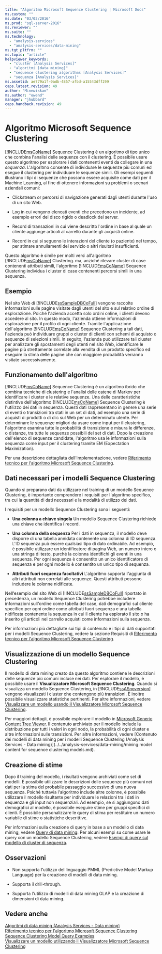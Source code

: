 ```yaml
---
title: "Algoritmo Microsoft Sequence Clustering | Microsoft Docs"
ms.custom: ""
ms.date: "03/02/2016"
ms.prod: "sql-server-2016"
ms.reviewer: ""
ms.suite: ""
ms.technology: 
  - "analysis-services"
  - "analysis-services/data-mining"
ms.tgt_pltfrm: ""
ms.topic: "article"
helpviewer_keywords: 
  - "cluster [Analysis Services]"
  - "algoritmi [data mining]"
  - "sequence clustering algorithms [Analysis Services]"
  - "sequenza [Analysis Services]"
ms.assetid: ae779a1f-0adb-4857-afbd-a15543dff299
caps.latest.revision: 49
author: "Minewiskan"
ms.author: "owend"
manager: "jhubbard"
caps.handback.revision: 49
---
```

# Algoritmo Microsoft Sequence Clustering
  [!INCLUDE[msCoName](../../includes/msconame-md.md)] Sequence Clustering è un algoritmo di tipo unico che combina l'analisi delle sequenze con il clustering. È possibile usare questo algoritmo per esplorare i dati contenenti eventi da collegare in una *sequenza*. L'algoritmo consente di individuare le sequenze più comuni ed esegue il clustering per individuare le sequenze simili. Gli esempi seguenti illustrano i tipi di sequenze che possono essere acquisite come dati per il Machine Learning, al fine di ottenere informazioni su problemi o scenari aziendali comuni:  
  
-   Clickstream or percorsi di navigazione generati dagli utenti durante l'uso di un sito Web.  
  
-   Log in cui vengono elencati eventi che precedono un incidente, ad esempio errori del disco rigido o deadlock del server.  
  
-   Record di transazioni in cui viene descritto l'ordine in base al quale un cliente aggiunge articoli al carrello durante gli acquisti online.  
  
-   Record in cui si seguono le interazioni del cliente (o paziente) nel tempo, per stimare annullamenti del servizio o altri risultati insufficienti.  
  
 Questo algoritmo è simile per molti versi all'algoritmo [!INCLUDE[msCoName](../../includes/msconame-md.md)] Clustering. ma, anziché rilevare cluster di case contenenti attributi simili, l'algoritmo [!INCLUDE[msCoName](../../includes/msconame-md.md)] Sequence Clustering individua i cluster di case contenenti percorsi simili in una sequenza.  
  
## Esempio  
 Nel sito Web di [!INCLUDE[ssSampleDBCoFull](../../includes/sssampledbcofull-md.md)] vengono raccolte informazioni sulle pagine visitate dagli utenti del sito e sul relativo ordine di esplorazione. Poiché l'azienda accetta solo ordini online, i clienti devono accedere al sito. In questo modo, l'azienda ottiene informazioni di esplorazione per il profilo di ogni cliente. Tramite l'applicazione dell'algoritmo [!INCLUDE[msCoName](../../includes/msconame-md.md)] Sequence Clustering a tali dati, l'azienda può individuare gruppi o cluster di clienti con schemi di acquisto o sequenze di selezioni simili. In seguito, l'azienda può utilizzare tali cluster per analizzare gli spostamenti degli utenti nel sito Web, identificare le pagine più strettamente correlate alla vendita di un prodotto specifico ed eseguire la stima delle pagine che con maggiore probabilità verranno visitate successivamente.  
  
## Funzionamento dell'algoritmo  
 [!INCLUDE[msCoName](../../includes/msconame-md.md)] Sequence Clustering è un algoritmo ibrido che combina tecniche di clustering e l'analisi delle catene di Markov per identificare i cluster e le relative sequenze.  Una delle caratteristiche distintive dell'algoritmo [!INCLUDE[msCoName](../../includes/msconame-md.md)] Sequence Clustering è l'utilizzo dei dati in sequenza. Questi dati rappresentano in genere una serie di eventi o transizioni tra stati in un set di dati, ad esempio una serie di acquisti di prodotti o di clic sul Web per un determinato utente. Per determinare le sequenze migliori da usare come input per il clustering, l'algoritmo esamina tutte le probabilità di transizione e misura le differenze, o distanze, tra tutte le sequenze possibili del set di dati. Dopo la creazione dell'elenco di sequenze candidate, l'algoritmo usa le informazioni sulla sequenza come input per il clustering tramite EM (Expectation Maximization).  
  
 Per una descrizione dettagliata dell'implementazione, vedere [Riferimento tecnico per l'algoritmo Microsoft Sequence Clustering](../../analysis-services/data-mining/microsoft-sequence-clustering-algorithm-technical-reference.md).  
  
## Dati necessari per i modelli Sequence Clustering  
 Quando si preparano dati da utilizzare nel training di un modello Sequence Clustering, è importante comprendere i requisiti per l'algoritmo specifico, tra cui la quantità di dati necessari e la modalità di utilizzo dei dati.  
  
 I requisiti per un modello Sequence Clustering sono i seguenti:  
  
-   **Una colonna a chiave singola** Un modello Sequence Clustering richiede una chiave che identifica i record.  
  
-   **Una colonna della sequenza** Per i dati in sequenza, il modello deve disporre di una tabella annidata contenente una colonna di ID sequenza. L'ID sequenza può essere qualsiasi tipo di dato ordinabile. Ad esempio, è possibile utilizzare un identificatore di pagina Web, un numero intero o una stringa di testo, purché la colonna identifichi gli eventi in una sequenza. Per ogni sequenza è consentito un unico identificatore di sequenza e per ogni modello è consentito un unico tipo di sequenza.  
  
-   **Attributi fuori sequenza facoltativi** L'algoritmo supporta l'aggiunta di altri attributi non correlati alle sequenze. Questi attributi possono includere le colonne nidificate.  
  
 Nell'esempio del sito Web di [!INCLUDE[ssSampleDBCoFull](../../includes/sssampledbcofull-md.md)] riportato in precedenza, un modello Sequence Clustering potrebbe includere informazioni sull'ordine come tabella del case, dati demografici sul cliente specifico per ogni ordine come attributi fuori sequenza e una tabella nidificata contenente la sequenza in cui il cliente ha esplorato il sito o ha inserito gli articoli nel carrello acquisti come informazioni sulla sequenza.  
  
 Per informazioni più dettagliate sui tipi di contenuto e i tipi di dati supportati per i modelli Sequence Clustering, vedere la sezione Requisiti di [Riferimento tecnico per l'algoritmo Microsoft Sequence Clustering](../../analysis-services/data-mining/microsoft-sequence-clustering-algorithm-technical-reference.md).  
  
## Visualizzazione di un modello Sequence Clustering  
 Il modello di data mining creato da questo algoritmo contiene le descrizioni delle sequenze più comuni incluse nei dati. Per esplorare il modello, è possibile usare il **Visualizzatore Microsoft Sequence Clustering**. Quando si visualizza un modello Sequence Clustering, in [!INCLUDE[ssASnoversion](../../includes/ssasnoversion-md.md)] vengono visualizzati i cluster che contengono più transizioni. È inoltre possibile visualizzare statistiche pertinenti. Per altre informazioni, vedere [Visualizzare un modello usando il Visualizzatore Microsoft Sequence Clustering](../../analysis-services/data-mining/browse-a-model-using-the-microsoft-sequence-cluster-viewer.md).  
  
 Per maggiori dettagli, è possibile esplorare il modello in [Microsoft Generic Content Tree Viewer](../../analysis-services/data-mining/browse-a-model-using-the-microsoft-generic-content-tree-viewer.md). Il contenuto archiviato per il modello include la distribuzione per tutti i valori in ogni nodo, la probabilità di ogni cluster e altre informazioni sulle transizioni. Per altre informazioni, vedere [Contenuto dei modelli di data mining per i modelli Sequence Clustering &#40;Analysis Services - Data mining&#41;](../../analysis-services/data-mining/mining model content for sequence clustering models.md).  
  
## Creazione di stime  
 Dopo il training del modello, i risultati vengono archiviati come set di modelli. È possibile utilizzare le descrizioni delle sequenze più comuni nei dati per la stima del probabile passaggio successivo di una nuova sequenza. Poiché tuttavia l'algoritmo include altre colonne, è possibile utilizzare il modello risultante per individuare le relazioni tra i dati in sequenza e gli input non sequenziali. Ad esempio, se si aggiungono dati demografici al modello, è possibile eseguire stime per gruppi specifici di clienti. È possibile personalizzare le query di stima per restituire un numero variabile di stime o statistiche descrittive.  
  
 Per informazioni sulla creazione di query in base a un modello di data mining, vedere [Query di data mining](../../analysis-services/data-mining/data-mining-queries.md). Per alcuni esempi su come usare le query con un modello Sequence Clustering, vedere [Esempi di query sul modello di cluster di sequenza](../../analysis-services/data-mining/sequence-clustering-model-query-examples.md).  
  
## Osservazioni  
  
-   Non supporta l'utilizzo del linguaggio PMML (Predictive Model Markup Language) per la creazione di modelli di data mining.  
  
-   Supporta il drill-through.  
  
-   Supporta l'utilizzo di modelli di data mining OLAP e la creazione di dimensioni di data mining.  
  
## Vedere anche  
 [Algoritmi di data mining &#40;Analysis Services - Data mining&#41;](../../analysis-services/data-mining/data-mining-algorithms-analysis-services-data-mining.md)   
 [Riferimento tecnico per l'algoritmo Microsoft Sequence Clustering](../../analysis-services/data-mining/microsoft-sequence-clustering-algorithm-technical-reference.md)   
 [Sequence Clustering Model Query Examples](../../analysis-services/data-mining/sequence-clustering-model-query-examples.md)   
 [Visualizzare un modello utilizzando il Visualizzatore Microsoft Sequence Clustering](../../analysis-services/data-mining/browse-a-model-using-the-microsoft-sequence-cluster-viewer.md)  
  
  